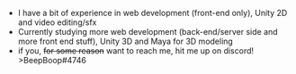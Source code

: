 - I have a bit of experience in web development (front-end only), Unity 2D and video editing/sfx
- Currently studying more web development (back-end/server side and more front end stuff), Unity 3D and Maya for 3D modeling
- if you, ~~for some reason~~ want to reach me, hit me up on discord! >BeepBoop#4746
